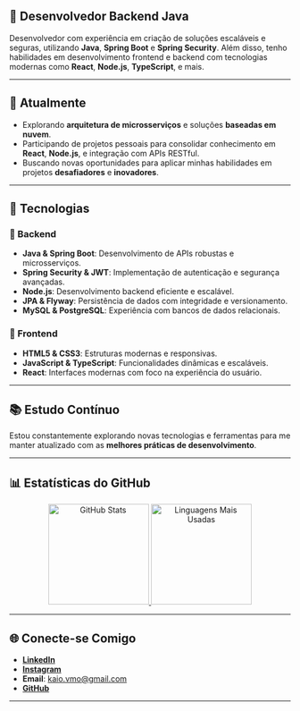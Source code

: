 ## 🎯 Desenvolvedor Backend Java 

Desenvolvedor com experiência em criação de soluções escaláveis e seguras, utilizando **Java**, **Spring Boot** e **Spring Security**. Além disso, tenho habilidades em desenvolvimento frontend e backend com tecnologias modernas como **React**, **Node.js**, **TypeScript**, e mais.

---

## 🚀 Atualmente  

- Explorando **arquitetura de microsserviços** e soluções **baseadas em nuvem**.  
- Participando de projetos pessoais para consolidar conhecimento em **React**, **Node.js**, e integração com APIs RESTful.  
- Buscando novas oportunidades para aplicar minhas habilidades em projetos **desafiadores** e **inovadores**.  

---

## 🌟 Tecnologias  

### 🔹 Backend  
- **Java & Spring Boot**: Desenvolvimento de APIs robustas e microsserviços.  
- **Spring Security & JWT**: Implementação de autenticação e segurança avançadas.  
- **Node.js**: Desenvolvimento backend eficiente e escalável.  
- **JPA & Flyway**: Persistência de dados com integridade e versionamento.  
- **MySQL & PostgreSQL**: Experiência com bancos de dados relacionais.  

### 🔹 Frontend  
- **HTML5 & CSS3**: Estruturas modernas e responsivas.  
- **JavaScript & TypeScript**: Funcionalidades dinâmicas e escaláveis.  
- **React**: Interfaces modernas com foco na experiência do usuário.  

---

## 📚 Estudo Contínuo  

Estou constantemente explorando novas tecnologias e ferramentas para me manter atualizado com as **melhores práticas de desenvolvimento**.

---

## 📊 Estatísticas do GitHub  

<div align="center">
  <a href="https://github.com/MsTzz">
    <img height="180em" src="https://github-readme-stats.vercel.app/api?username=MsTzz&show_icons=true&theme=radical" alt="GitHub Stats" />
  </a>
  <a href="https://github.com/MsTzz">
    <img height="180em" src="https://github-readme-stats.vercel.app/api/top-langs/?username=MsTzz&layout=compact&theme=radical" alt="Linguagens Mais Usadas" />
  </a>
</div>

---

## 🌐 Conecte-se Comigo  

- [**LinkedIn**](https://www.linkedin.com/in/kaio-victor-dev/)  
- [**Instagram**](https://www.instagram.com/_miyashirokaio/)  
- **Email**: kaio.vmo@gmail.com  
- [**GitHub**](https://github.com/MsTzz)  

---
